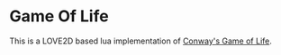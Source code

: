 # **Game Of Life**
This is a LOVE2D based lua implementation of [Conway's Game of Life](https://en.wikipedia.org/wiki/Conway%27s_Game_of_Life).
